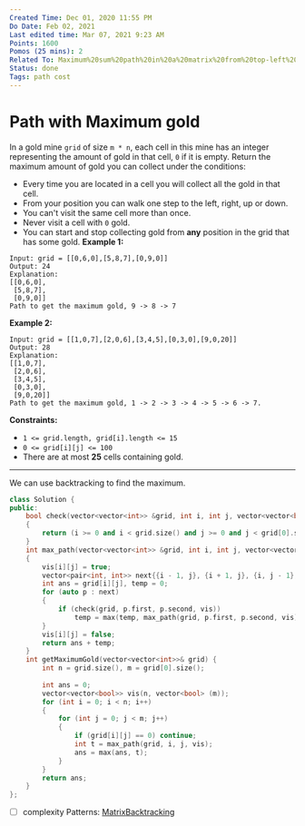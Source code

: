 ```yaml
---
Created Time: Dec 01, 2020 11:55 PM
Do Date: Feb 02, 2021
Last edited time: Mar 07, 2021 9:23 AM
Points: 1600
Pomos (25 mins): 2
Related To: Maximum%20sum%20path%20in%20a%20matrix%20from%20top-left%20to%20bott%20869852d3438e49cbb72b623274579c30.md
Status: done
Tags: path cost
---
```


# Path with Maximum gold

In a gold mine `grid` of size `m * n`, each cell in this mine has an integer representing the amount of gold in that cell, `0` if it is empty.
Return the maximum amount of gold you can collect under the conditions:
- Every time you are located in a cell you will collect all the gold in that cell.
- From your position you can walk one step to the left, right, up or down.
- You can't visit the same cell more than once.
- Never visit a cell with `0` gold.
- You can start and stop collecting gold from **any** position in the grid that has some gold.
**Example 1:**
```
Input: grid = [[0,6,0],[5,8,7],[0,9,0]]
Output: 24
Explanation:
[[0,6,0],
 [5,8,7],
 [0,9,0]]
Path to get the maximum gold, 9 -> 8 -> 7
```
**Example 2:**
```
Input: grid = [[1,0,7],[2,0,6],[3,4,5],[0,3,0],[9,0,20]]
Output: 28
Explanation:
[[1,0,7],
 [2,0,6],
 [3,4,5],
 [0,3,0],
 [9,0,20]]
Path to get the maximum gold, 1 -> 2 -> 3 -> 4 -> 5 -> 6 -> 7.
```
**Constraints:**
- `1 <= grid.length, grid[i].length <= 15`
- `0 <= grid[i][j] <= 100`
- There are at most **25** cells containing gold.
---
We can use backtracking to find the maximum. 
```cpp
class Solution {
public:
    bool check(vector<vector<int>> &grid, int i, int j, vector<vector<bool>> &vis)
    {
        return (i >= 0 and i < grid.size() and j >= 0 and j < grid[0].size() and grid[i][j] != 0 and vis[i][j] == false);
    }
    int max_path(vector<vector<int>> &grid, int i, int j, vector<vector<bool>> &vis)
    {
        vis[i][j] = true; 
        vector<pair<int, int>> next{{i - 1, j}, {i + 1, j}, {i, j - 1}, {i, j + 1}}; 
        int ans = grid[i][j], temp = 0; 
        for (auto p : next)
        {
            if (check(grid, p.first, p.second, vis))
                temp = max(temp, max_path(grid, p.first, p.second, vis)); 
        }
        vis[i][j] = false;
        return ans + temp; 
    }
    int getMaximumGold(vector<vector<int>>& grid) {
        int n = grid.size(), m = grid[0].size(); 
        
        int ans = 0; 
        vector<vector<bool>> vis(n, vector<bool> (m));
        for (int i = 0; i < n; i++)
        {
            for (int j = 0; j < m; j++)
            {
                if (grid[i][j] == 0) continue;  
                int t = max_path(grid, i, j, vis); 
                ans = max(ans, t); 
            }
        }
        return ans; 
    }
};
```
- [ ]  complexity
Patterns: [Matrix](Matrix.md)[Backtracking](Backtracking.md)